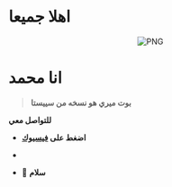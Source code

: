 <h1> اهلا جميعا </h1> 

<p align="center">
    <img align="center" alt="PNG" src="https://i.waifu.pics/eMN_w1U.gif" />
</p> 
<h1>انا محمد</h1>

>  **بوت ميري هو نسخه من سييستا**



**للتواصل معي**

-  **اضغط على [فيسيوك](https://facebook.com/)**

- 

- 🍁 **سلام**
